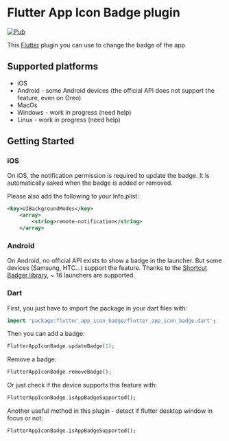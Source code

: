 # Flutter App Icon Badge plugin

[![Pub](https://img.shields.io/pub/v/flutter_app_icon_badge.svg)](https://pub.dartlang.org/packages/flutter_app_icon_badge)

This [Flutter](https://flutter.io) plugin you can use to change the badge of the app

## Supported platforms
* iOS
* Android - some Android devices (the official API does not support the feature, even on Oreo)
* MacOs
* Windows - work in progress (need help)
* Linux - work in progress (need help)

## Getting Started

### iOS

On iOS, the notification permission is required to update the badge.
It is automatically asked when the badge is added or removed.

Please also add the following to your Info.plist:
```xml
<key>UIBackgroundModes</key>
    <array>
        <string>remote-notification</string>
    </array>
```

### Android

On Android, no official API exists to show a badge in the launcher. But some devices (Samsung, HTC...) support the feature.
Thanks to the [Shortcut Badger library](https://github.com/leolin310148/ShortcutBadger/), ~ 16 launchers are supported.


### Dart

First, you just have to import the package in your dart files with:
```dart
import 'package:flutter_app_icon_badge/flutter_app_icon_badge.dart';
```

Then you can add a badge:
```dart
FlutterAppIconBadge.updateBadge(1);
```

Remove a badge:
```dart
FlutterAppIconBadge.removeBadge();
```

Or just check if the device supports this feature with:
```dart
FlutterAppIconBadge.isAppBadgeSupported();
```

Another useful method in this plugin - detect if flutter desktop window in focus or not:
```dart
FlutterAppIconBadge.isAppBadgeSupported();
```